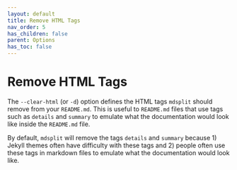 ```yaml
---
layout: default
title: Remove HTML Tags
nav_order: 5
has_children: false
parent: Options
has_toc: false
---
```

# Remove HTML Tags

The `--clear-html` (or `-d`) option defines the HTML tags `mdsplit` should remove from your `README.md`. This is useful
to `README.md` files that use tags such as `details` and `summary` to emulate what the documentation would look like
inside the `README.md` file.

By default, `mdsplit` will remove the tags `details` and `summary` because 1) Jekyll themes often have difficulty with
these tags and 2) people often use these tags in markdown files to emulate what the documentation would look like.



<!-- Generated with mdsplit: https://github.com/alandefreitas/mdsplit -->
